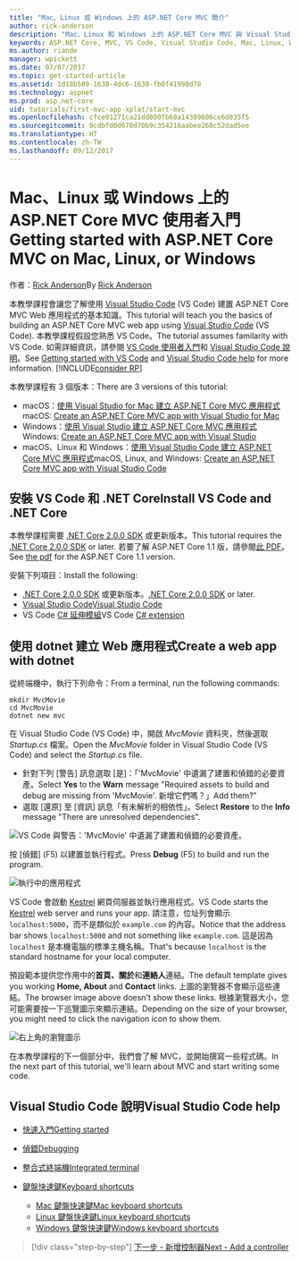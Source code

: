 ```yaml
---
title: "Mac、Linux 或 Windows 上的 ASP.NET Core MVC 簡介"
author: rick-anderson
description: "Mac、Linux 和 Windows 上的 ASP.NET Core MVC 與 Visual Studio Code 使用者入門"
keywords: ASP.NET Core, MVC, VS Code, Visual Studio Code, Mac, Linux, Windows
ms.author: riande
manager: wpickett
ms.date: 07/07/2017
ms.topic: get-started-article
ms.assetid: 1d18b589-1638-4dc6-1638-fb0f41998d78
ms.technology: aspnet
ms.prod: asp.net-core
uid: tutorials/first-mvc-app-xplat/start-mvc
ms.openlocfilehash: cfce91271ca21dd800fb68a14389606ce6d835f5
ms.sourcegitcommit: 9cdbfd0d670d70b9c354216aabee260c52dad5ee
ms.translationtype: HT
ms.contentlocale: zh-TW
ms.lasthandoff: 09/12/2017
---
```

# <a name="getting-started-with-aspnet-core-mvc--on-mac-linux-or-windows"></a><span data-ttu-id="2ecfc-104">Mac、Linux 或 Windows 上的 ASP.NET Core MVC 使用者入門</span><span class="sxs-lookup"><span data-stu-id="2ecfc-104">Getting started with ASP.NET Core MVC  on Mac, Linux, or Windows</span></span>

<span data-ttu-id="2ecfc-105">作者：[Rick Anderson](https://twitter.com/RickAndMSFT)</span><span class="sxs-lookup"><span data-stu-id="2ecfc-105">By [Rick Anderson](https://twitter.com/RickAndMSFT)</span></span>

<span data-ttu-id="2ecfc-106">本教學課程會讓您了解使用 [Visual Studio Code](https://code.visualstudio.com) (VS Code) 建置 ASP.NET Core MVC Web 應用程式的基本知識。</span><span class="sxs-lookup"><span data-stu-id="2ecfc-106">This tutorial will teach you the basics of building an ASP.NET Core MVC web app using [Visual Studio Code](https://code.visualstudio.com) (VS Code).</span></span> <span data-ttu-id="2ecfc-107">本教學課程假設您熟悉 VS Code。</span><span class="sxs-lookup"><span data-stu-id="2ecfc-107">The tutorial assumes familarity with VS Code.</span></span> <span data-ttu-id="2ecfc-108">如需詳細資訊，請參閱 [VS Code 使用者入門](https://code.visualstudio.com/docs)和 [Visual Studio Code 說明](#visual-studio-code-help)。</span><span class="sxs-lookup"><span data-stu-id="2ecfc-108">See [Getting started with VS Code](https://code.visualstudio.com/docs) and [Visual Studio Code help](#visual-studio-code-help) for more information.</span></span> [!INCLUDE[consider RP](../../includes/razor.md)]

<span data-ttu-id="2ecfc-109">本教學課程有 3 個版本：</span><span class="sxs-lookup"><span data-stu-id="2ecfc-109">There are 3 versions of this tutorial:</span></span>

* <span data-ttu-id="2ecfc-110">macOS：[使用 Visual Studio for Mac 建立 ASP.NET Core MVC 應用程式](xref:tutorials/first-mvc-app-mac/start-mvc)</span><span class="sxs-lookup"><span data-stu-id="2ecfc-110">macOS: [Create an ASP.NET Core MVC app with Visual Studio for Mac](xref:tutorials/first-mvc-app-mac/start-mvc)</span></span>
* <span data-ttu-id="2ecfc-111">Windows：[使用 Visual Studio 建立 ASP.NET Core MVC 應用程式](xref:tutorials/first-mvc-app/start-mvc)</span><span class="sxs-lookup"><span data-stu-id="2ecfc-111">Windows: [Create an ASP.NET Core MVC app with Visual Studio](xref:tutorials/first-mvc-app/start-mvc)</span></span>
* <span data-ttu-id="2ecfc-112">macOS、Linux 和 Windows：[使用 Visual Studio Code 建立 ASP.NET Core MVC 應用程式](xref:tutorials/first-mvc-app-xplat/start-mvc)</span><span class="sxs-lookup"><span data-stu-id="2ecfc-112">macOS, Linux, and Windows: [Create an ASP.NET Core MVC app with Visual Studio Code](xref:tutorials/first-mvc-app-xplat/start-mvc)</span></span> 

## <a name="install-vs-code-and-net-core"></a><span data-ttu-id="2ecfc-113">安裝 VS Code 和 .NET Core</span><span class="sxs-lookup"><span data-stu-id="2ecfc-113">Install VS Code and .NET Core</span></span>

<span data-ttu-id="2ecfc-114">本教學課程需要 [.NET Core 2.0.0 SDK](https://www.microsoft.com/net/core) 或更新版本。</span><span class="sxs-lookup"><span data-stu-id="2ecfc-114">This tutorial requires the [.NET Core 2.0.0 SDK](https://www.microsoft.com/net/core) or later.</span></span> <span data-ttu-id="2ecfc-115">若要了解 ASP.NET Core 1.1 版，請參閱[此 PDF](https://github.com/aspnet/Docs/blob/master/aspnetcore/tutorials/first-mvc-app-mac/start-mvc/8-23-17.pdf)。</span><span class="sxs-lookup"><span data-stu-id="2ecfc-115">See [the pdf](https://github.com/aspnet/Docs/blob/master/aspnetcore/tutorials/first-mvc-app-mac/start-mvc/8-23-17.pdf) for the ASP.NET Core 1.1 version.</span></span>

<span data-ttu-id="2ecfc-116">安裝下列項目：</span><span class="sxs-lookup"><span data-stu-id="2ecfc-116">Install the following:</span></span>

* <span data-ttu-id="2ecfc-117">[.NET Core 2.0.0 SDK](https://www.microsoft.com/net/core) 或更新版本。</span><span class="sxs-lookup"><span data-stu-id="2ecfc-117">[.NET Core 2.0.0 SDK](https://www.microsoft.com/net/core) or later.</span></span>
* [<span data-ttu-id="2ecfc-118">Visual Studio Code</span><span class="sxs-lookup"><span data-stu-id="2ecfc-118">Visual Studio Code</span></span>](https://code.visualstudio.com)
* <span data-ttu-id="2ecfc-119">VS Code [C# 延伸模組](https://marketplace.visualstudio.com/items?itemName=ms-vscode.csharp)</span><span class="sxs-lookup"><span data-stu-id="2ecfc-119">VS Code [C# extension](https://marketplace.visualstudio.com/items?itemName=ms-vscode.csharp)</span></span> 

## <a name="create-a-web-app-with-dotnet"></a><span data-ttu-id="2ecfc-120">使用 dotnet 建立 Web 應用程式</span><span class="sxs-lookup"><span data-stu-id="2ecfc-120">Create a web app with dotnet</span></span>

<span data-ttu-id="2ecfc-121">從終端機中，執行下列命令：</span><span class="sxs-lookup"><span data-stu-id="2ecfc-121">From a terminal, run the following commands:</span></span>

```console
mkdir MvcMovie
cd MvcMovie
dotnet new mvc
```

<span data-ttu-id="2ecfc-122">在 Visual Studio Code (VS Code) 中，開啟 *MvcMovie* 資料夾，然後選取 *Startup.cs* 檔案。</span><span class="sxs-lookup"><span data-stu-id="2ecfc-122">Open the *MvcMovie* folder in Visual Studio Code (VS Code) and select the *Startup.cs* file.</span></span>

- <span data-ttu-id="2ecfc-123">針對下列 [警告] 訊息選取 [是]：「'MvcMovie' 中遺漏了建置和偵錯的必要資產。</span><span class="sxs-lookup"><span data-stu-id="2ecfc-123">Select **Yes** to the **Warn** message "Required assets to build and debug are missing from 'MvcMovie'.</span></span> <span data-ttu-id="2ecfc-124">新增它們嗎？」</span><span class="sxs-lookup"><span data-stu-id="2ecfc-124">Add them?"</span></span>
- <span data-ttu-id="2ecfc-125">選取 [還原] 至 [資訊] 訊息「有未解析的相依性」。</span><span class="sxs-lookup"><span data-stu-id="2ecfc-125">Select **Restore** to the **Info** message "There are unresolved dependencies".</span></span>

![VS Code 與警告：'MvcMovie' 中遺漏了建置和偵錯的必要資產。](../web-api-vsc/_static/vsc_restore.png)

<span data-ttu-id="2ecfc-129">按 [偵錯] (F5) 以建置並執行程式。</span><span class="sxs-lookup"><span data-stu-id="2ecfc-129">Press **Debug** (F5) to build and run the program.</span></span>

![執行中的應用程式](../first-mvc-app/start-mvc/_static/1.png)

<span data-ttu-id="2ecfc-131">VS Code 會啟動 [Kestrel](xref:fundamentals/servers/kestrel) 網頁伺服器並執行應用程式。</span><span class="sxs-lookup"><span data-stu-id="2ecfc-131">VS Code starts the [Kestrel](xref:fundamentals/servers/kestrel) web server and runs your app.</span></span> <span data-ttu-id="2ecfc-132">請注意，位址列會顯示 `localhost:5000`，而不是類似於 `example.com` 的內容。</span><span class="sxs-lookup"><span data-stu-id="2ecfc-132">Notice that the address bar shows `localhost:5000` and not something like `example.com`.</span></span> <span data-ttu-id="2ecfc-133">這是因為 `localhost` 是本機電腦的標準主機名稱。</span><span class="sxs-lookup"><span data-stu-id="2ecfc-133">That's because `localhost` is the standard hostname for your local computer.</span></span>

<span data-ttu-id="2ecfc-134">預設範本提供您作用中的**首頁、關於**和**連絡人**連結。</span><span class="sxs-lookup"><span data-stu-id="2ecfc-134">The default template gives you working **Home, About** and **Contact** links.</span></span> <span data-ttu-id="2ecfc-135">上圖的瀏覽器不會顯示這些連結。</span><span class="sxs-lookup"><span data-stu-id="2ecfc-135">The browser image above doesn't show these links.</span></span> <span data-ttu-id="2ecfc-136">根據瀏覽器大小，您可能需要按一下巡覽圖示來顯示連結。</span><span class="sxs-lookup"><span data-stu-id="2ecfc-136">Depending on the size of your browser, you might need to click the navigation icon to show them.</span></span>

![右上角的瀏覽圖示](../first-mvc-app/start-mvc/_static/2.png)

<span data-ttu-id="2ecfc-138">在本教學課程的下一個部分中，我們會了解 MVC，並開始撰寫一些程式碼。</span><span class="sxs-lookup"><span data-stu-id="2ecfc-138">In the next part of this tutorial, we'll learn about MVC and start writing some code.</span></span>

## <a name="visual-studio-code-help"></a><span data-ttu-id="2ecfc-139">Visual Studio Code 說明</span><span class="sxs-lookup"><span data-stu-id="2ecfc-139">Visual Studio Code help</span></span>

- [<span data-ttu-id="2ecfc-140">快速入門</span><span class="sxs-lookup"><span data-stu-id="2ecfc-140">Getting started</span></span>](https://code.visualstudio.com/docs)
- [<span data-ttu-id="2ecfc-141">偵錯</span><span class="sxs-lookup"><span data-stu-id="2ecfc-141">Debugging</span></span>](https://code.visualstudio.com/docs/editor/debugging)
- [<span data-ttu-id="2ecfc-142">整合式終端機</span><span class="sxs-lookup"><span data-stu-id="2ecfc-142">Integrated terminal</span></span>](https://code.visualstudio.com/docs/editor/integrated-terminal)
- [<span data-ttu-id="2ecfc-143">鍵盤快速鍵</span><span class="sxs-lookup"><span data-stu-id="2ecfc-143">Keyboard shortcuts</span></span>](https://code.visualstudio.com/docs/getstarted/keybindings#_keyboard-shortcuts-reference)

  - [<span data-ttu-id="2ecfc-144">Mac 鍵盤快速鍵</span><span class="sxs-lookup"><span data-stu-id="2ecfc-144">Mac keyboard shortcuts</span></span>](https://code.visualstudio.com/shortcuts/keyboard-shortcuts-macos.pdf)
  - [<span data-ttu-id="2ecfc-145">Linux 鍵盤快速鍵</span><span class="sxs-lookup"><span data-stu-id="2ecfc-145">Linux keyboard shortcuts</span></span>](https://code.visualstudio.com/shortcuts/keyboard-shortcuts-linux.pdf)
  - [<span data-ttu-id="2ecfc-146">Windows 鍵盤快速鍵</span><span class="sxs-lookup"><span data-stu-id="2ecfc-146">Windows keyboard shortcuts</span></span>](https://code.visualstudio.com/shortcuts/keyboard-shortcuts-windows.pdf)

>[!div class="step-by-step"]
[<span data-ttu-id="2ecfc-147">下一步 - 新增控制器</span><span class="sxs-lookup"><span data-stu-id="2ecfc-147">Next - Add a controller</span></span>](adding-controller.md)
